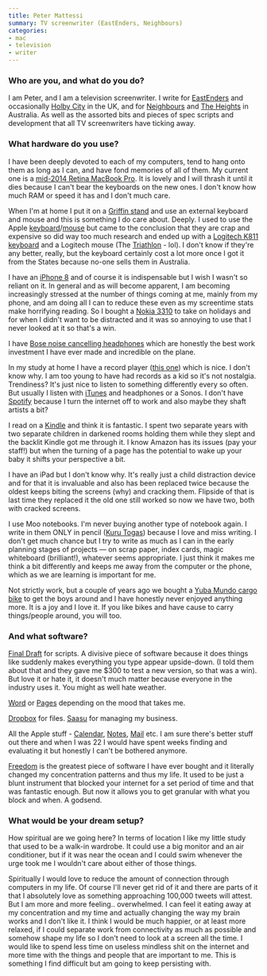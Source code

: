 ```yaml
---
title: Peter Mattessi
summary: TV screenwriter (EastEnders, Neighbours) 
categories:
- mac
- television
- writer
---
```


### Who are you, and what do you do?

I am Peter, and I am a television screenwriter. I write for [EastEnders](https://www.bbc.co.uk/programmes/b006m86d "The official EastEnders website.") and occasionally [Holby City](https://www.bbc.co.uk/programmes/b006mhd6 "The official Holby City website.") in the UK, and for [Neighbours](https://tenplay.com.au/channel-eleven/neighbours "The official Neighbours website.") and [The Heights](https://www.abc.net.au/tv/programs/heights/ "The official website for The Heights.") in Australia. As well as the assorted bits and pieces of spec scripts and development that all TV screenwriters have ticking away.

### What hardware do you use?

I have been deeply devoted to each of my computers, tend to hang onto them as long as I can, and have fond memories of all of them. My current one is a [mid-2014 Retina MacBook Pro][macbook-pro]. It is lovely and I will thrash it until it dies because I can't bear the keyboards on the new ones. I don't know how much RAM or speed it has and I don't much care. 

When I'm at home I put it on a [Griffin stand][elevator] and use an external keyboard and mouse and this is something I do care about. Deeply. I used to use the Apple [keyboard][]/[mouse][magic-mouse] but came to the conclusion that they are crap and expensive so did way too much research and ended up with a [Logitech K811 keyboard][bluetooth-easy-switch-keyboard-k811] and a Logitech mouse (The [Triathlon][m720-triathlon] - lol). I don't know if they're any better, really, but the keyboard certainly cost a lot more once I got it from the States because no-one sells them in Australia. 

I have an [iPhone 8][iphone-8] and of course it is indispensable but I wish I wasn't so reliant on it. In general and as will become apparent, I am becoming increasingly stressed at the number of things coming at me, mainly from my phone, and am doing all I can to reduce these even as my screentime stats make horrifying reading. So I bought a [Nokia 3310][3310] to take on holidays and for when I didn't want to be distracted and it was so annoying to use that I never looked at it so that's a win.

I have [Bose noise cancelling headphones][quietcomfort-20i] which are honestly the best work investment I have ever made and incredible on the plane.

In my study at home I have a record player ([this one][at-lp60-usb]) which is nice. I don't know why. I am too young to have had records as a kid so it's not nostalgia. Trendiness? It's just nice to listen to something differently every so often. But usually I listen with [iTunes][] and headphones or a Sonos. I don't have [Spotify][] because I turn the internet off to work and also maybe they shaft artists a bit?

I read on a [Kindle][] and think it is fantastic. I spent two separate years with two separate children in darkened rooms holding them while they slept and the backlit Kindle got me through it. I know Amazon has its issues (pay your staff!) but when the turning of a page has the potential to wake up your baby it shifts your perspective a bit.

I have an iPad but I don't know why. It's really just a child distraction device and for that it is invaluable and also has been replaced twice because the oldest keeps biting the screens (why) and cracking them. Flipside of that is last time they replaced it the old one still worked so now we have two, both with cracked screens.

I use Moo notebooks. I'm never buying another type of notebook again. I write in them ONLY in pencil ([Kuru Togas][kuru-toga-pipe-slide]) because I love and miss writing. I don't get much chance but I try to write as much as I can in the early planning stages of projects — on scrap paper, index cards, magic whiteboard (brilliant!), whatever seems appropriate. I just think it makes me think a bit differently and keeps me away from the computer or the phone, which as we are learning is important for me. 

Not strictly work, but a couple of years ago we bought a [Yuba Mundo cargo bike][mundo-classic] to get the boys around and I have honestly never enjoyed anything more. It is a joy and I love it. If you like bikes and have cause to carry things/people around, you will too.

### And what software?

[Final Draft][final-draft] for scripts. A divisive piece of software because it does things like suddenly makes everything you type appear upside-down. (I told them about that and they gave me $300 to test a new version, so that was a win). But love it or hate it, it doesn't much matter because everyone in the industry uses it. You might as well hate weather.

[Word][] or [Pages][] depending on the mood that takes me.

[Dropbox][] for files. [Saasu][] for managing my business. 

All the Apple stuff - [Calendar][], [Notes][], [Mail][] etc. I am sure there's better stuff out there and when I was 22 I would have spent weeks finding and evaluating it but honestly I can't be bothered anymore.

[Freedom][] is the greatest piece of software I have ever bought and it literally changed my concentration patterns and thus my life. It used to be just a blunt instrument that blocked your internet for a set period of time and that was fantastic enough. But now it allows you to get granular with what you block and when. A godsend.

### What would be your dream setup?

How spiritual are we going here? In terms of location I like my little study that used to be a walk-in wardrobe. It could use a big monitor and an air conditioner, but if it was near the ocean and I could swim whenever the urge took me I wouldn't care about either of those things.

Spiritually I would love to reduce the amount of connection through computers in my life. Of course I'll never get rid of it and there are parts of it that I absolutely love as something approaching 100,000 tweets will attest. But I am more and more feeling.. overwhelmed. I can feel it eating away at my concentration and my time and actually changing the way my brain works and I don't like it. I think I would be much happier, or at least more relaxed, if I could separate work from connectivity as much as possible and somehow shape my life so I don't need to look at a screen all the time. I would like to spend less time on useless mindless shit on the internet and more time with the things and people that are important to me. This is something I find difficult but am going to keep persisting with.

[3310]: https://www.nokia.com/phones/en_int/nokia-3310 "A basic mobile phone."
[at-lp60-usb]: https://audio-technica.com.au/products/at-lp60-usb/ "A USB turntable."
[bluetooth-easy-switch-keyboard-k811]: https://www.logitech.com/en-us/product/illuminated-keyboard-for-mac-ipad-iphone#specification-tabular "A Bluetooth keyboard."
[elevator]: https://griffintechnology.com/us/products/stands-and-mounts/elevator "A laptop stand."
[iphone-8]: https://en.wikipedia.org/wiki/IPhone_8 "A 4.7 inch smartphone."
[keyboard]: https://www.apple.com/keyboard/ "The keyboard."
[kindle]: https://www.amazon.com/Kindle-Ereader-ebook-reader/dp/B007HCCNJU "A digital book reader."
[kuru-toga-pipe-slide]: https://www.jetpens.com/Uni-Kuru-Toga-Mechanical-Pencil-Pipe-Slide-0.5-mm-Black/pd/15067 "A mechanical pencil."
[m720-triathlon]: https://www.logitech.com/en-us/product/m720-triathlon?crid=7 "A wireless multi-device mouse."
[macbook-pro]: https://www.apple.com/macbook-pro/ "A laptop."
[magic-mouse]: https://www.apple.com/magicmouse/ "A multi-touch mouse."
[mundo-classic]: https://yubabikes.com/cargobikestore/mundo-classic "A cargo bike."
[quietcomfort-20i]: http://worldwide.bose.com/productsupport/en_us/web/qc20i/page.html "Noise-cancelling in-ear headphones."
[calendar]: https://en.wikipedia.org/wiki/Calendar_(Apple) "The calendar software included with macOS."
[dropbox]: https://www.dropbox.com/ "Online syncing and storage."
[final-draft]: http://store.finaldraft.com/final-draft-10.html "Popular screenwriting software."
[freedom]: https://freedom.to/ "Productivity software that locks you away from the Internet."
[itunes]: https://www.apple.com/itunes/ "A jukebox application and online store."
[mail]: https://en.wikipedia.org/wiki/Mail_(application) "The default Mac OS X mail client."
[notes]: https://en.wikipedia.org/wiki/Notes_(Apple) "A note-taking application included with Mac OS X."
[pages]: https://www.apple.com/pages/ "A Mac word processor and layout tool from Apple."
[saasu]: https://www.saasu.com/ "Online accounting software."
[spotify]: https://www.spotify.com/us/ "A music streaming service."
[word]: https://products.office.com/en-us/word "A document editor."
